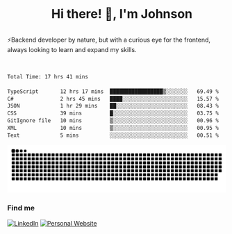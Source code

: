 <div id="user-content-toc">
  <ul align="center">
    <summary><h1 style="display: inline-block">Hi there! 👋, I'm Johnson</h1></summary>
  </ul>
</div>

⚡Backend developer by nature, but with a curious eye for the frontend, always looking to learn and expand my skills.

<br>


<!--START_SECTION:waka-->

```txt
Total Time: 17 hrs 41 mins

TypeScript       12 hrs 17 mins  █████████████████▒░░░░░░░   69.49 %
C#               2 hrs 45 mins   ████░░░░░░░░░░░░░░░░░░░░░   15.57 %
JSON             1 hr 29 mins    ██░░░░░░░░░░░░░░░░░░░░░░░   08.43 %
CSS              39 mins         █░░░░░░░░░░░░░░░░░░░░░░░░   03.75 %
GitIgnore file   10 mins         ▒░░░░░░░░░░░░░░░░░░░░░░░░   00.96 %
XML              10 mins         ▒░░░░░░░░░░░░░░░░░░░░░░░░   00.95 %
Text             5 mins          ░░░░░░░░░░░░░░░░░░░░░░░░░   00.51 %
```

<!--END_SECTION:waka-->


<img  src="https://github.com/1999AZZAR/1999AZZAR/blob/main/resources/img/grid-snake.svg"
       alt="snake" /></a>

### Find me
<a href="https://www.linkedin.com/in/dusabe-johnson" target="_blank"><img src="https://img.shields.io/badge/LinkedIn-%230077B5.svg?&style=flat&logo=linkedin&logoColor=white" alt="LinkedIn"></a>
‎‎ [![Personal Website](https://img.shields.io/badge/visit-Johnson.rw-blue)](https://johnson.rw/)
